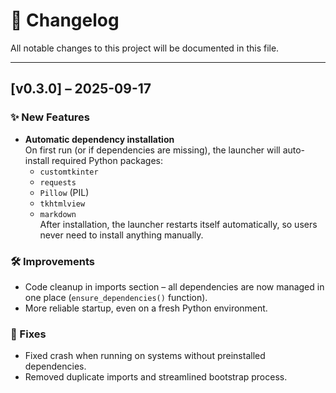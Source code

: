 # 📜 Changelog

All notable changes to this project will be documented in this file.

---

## [v0.3.0] – 2025-09-17

### ✨ New Features
- **Automatic dependency installation**  
  On first run (or if dependencies are missing), the launcher will auto-install required Python packages:
  - `customtkinter`
  - `requests`
  - `Pillow` (PIL)
  - `tkhtmlview`
  - `markdown`  
  After installation, the launcher restarts itself automatically, so users never need to install anything manually.

### 🛠 Improvements
- Code cleanup in imports section – all dependencies are now managed in one place (`ensure_dependencies()` function).  
- More reliable startup, even on a fresh Python environment.

### 🐛 Fixes
- Fixed crash when running on systems without preinstalled dependencies.  
- Removed duplicate imports and streamlined bootstrap process.
